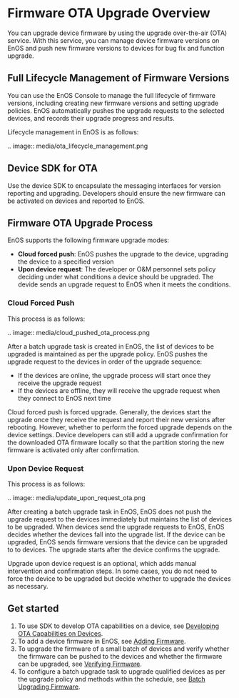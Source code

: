 # Firmware OTA Upgrade Overview

You can upgrade device firmware by using the upgrade over-the-air (OTA) service. With this service, you can manage device firmware versions on EnOS and push new firmware versions to devices for bug fix and function upgrade.

## Full Lifecycle Management of Firmware Versions

You can use the EnOS Console to manage the full lifecycle of firmware versions, including creating new firmware versions and setting upgrade policies. EnOS automatically pushes the upgrade requests to the selected devices, and records their upgrade progress and results.

Lifecycle management in EnOS is as follows:

.. image:: media/ota_lifecycle_management.png

## Device SDK for OTA

Use the device SDK to encapsulate the messaging interfaces for version reporting and upgrading. Developers should ensure the new firmware can be activated on devices and reported to EnOS.

## Firmware OTA Upgrade Process

EnOS supports the following firmware upgrade modes:

- **Cloud forced push**: EnOS pushes the upgrade to the device, upgrading the device to a specified version
- **Upon device request**: The developer or O&M personnel sets policy deciding under what conditions a device should be upgraded. The devide sends an upgrade request to EnOS when it meets the conditions.

### Cloud Forced Push

This process is as follows:

.. image:: media/cloud_pushed_ota_process.png

After a batch upgrade task is created in EnOS, the list of devices to be upgraded is maintained as per the upgrade policy. EnOS pushes the upgrade request to the devices in order of the upgrade sequence:
- If the devices are online, the upgrade process will start once they receive the upgrade request
- If the devices are offline, they will receive the upgrade request when they connect to EnOS next time 

Cloud forced push is forced upgrade. Generally, the devices start the upgrade once they receive the request and report their new versions after rebooting. However, whether to perform the forced upgrade depends on the device settings. Device developers can still add a upgrade confirmation for the downloaded OTA firmware locally so that the partition storing the new firmware is activated only after confirmation.

### Upon Device Request

This process is as follows:

.. image:: media/update_upon_request_ota.png

After creating a batch upgrade task in EnOS, EnOS does not push the upgrade request to the devices immediately but maintains the list of devices to be upgraded. When devices send the upgrade requests to EnOS, EnOS decides whether the devices fall into the upgrade list. If the device can be upgraded, EnOS sends firmware versions that the device can be upgraded to to devices. The upgrade starts after the device confirms the upgrade.

Upgrade upon device request is an optional, which adds manual intervention and confirmation steps. In some cases, you do not need to force the device to be upgraded but decide whether to upgrade the devices as necessary.

## Get started

1. To use SDK to develop OTA capabilities on a device, see [Developing OTA Capabilities on Devices](developing_device_ota).
2. To add a device firmware in EnOS, see [Adding Firmware](adding_firmware).
3. To upgrade the firmware of a small batch of devices and verify whether the firmware can be pushed to the devices and whether the firmware can be upgraded, see [Verifying Firmware](verifying_firmware).
4. To configure a batch upgrade task to upgrade qualified devices as per the upgrade policy and methods within the schedule, see [Batch Upgrading Firmware](batch_upgrading_firmware).




